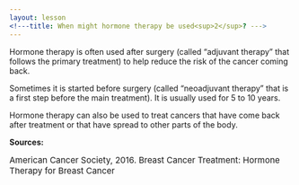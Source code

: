 ```yaml
---
layout: lesson
<!---title: When might hormone therapy be used<sup>2</sup>? --->
---
```


Hormone therapy is often used after surgery (called “adjuvant therapy” that follows the primary treatment) to help reduce the risk of the cancer coming back.

Sometimes it is started before surgery (called “neoadjuvant therapy” that is a first step before the main treatment). It is usually used for 5 to 10 years.

Hormone therapy can also be used to treat cancers that have come back after treatment or that have spread to other parts of the body.

**Sources:**

<span style="font-size:15px;">American Cancer Society, 2016. Breast Cancer Treatment: Hormone Therapy for Breast Cancer</span>


